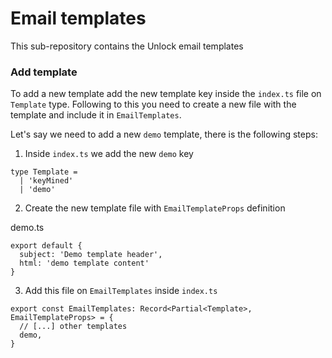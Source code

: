 # Email templates

This sub-repository contains the Unlock email templates

### Add template

To add a new template add the new template key inside the `index.ts` file on `Template` type.
Following to this you need to create a new file with the template and include it in `EmailTemplates`.

Let's say we need to add a new `demo` template, there is the following steps:

1. Inside `index.ts` we add the new `demo` key

```
type Template =
  | 'keyMined'
  | 'demo'
```

2. Create the new template file with `EmailTemplateProps` definition

demo.ts

```
export default {
  subject: 'Demo template header',
  html: 'demo template content'
}
```

3. Add this file on `EmailTemplates` inside `index.ts`

```
export const EmailTemplates: Record<Partial<Template>, EmailTemplateProps> = {
  // [...] other templates
  demo,
}
```
